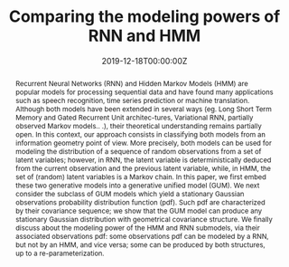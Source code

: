 ---
title: "Comparing the modeling powers of RNN and HMM"

# Authors
# If you created a profile for a user (e.g. the default `admin` user), write the username (folder name) here 
# and it will be replaced with their full name and linked to their profile.
authors:
- admin
- Yohan Petetin
- François Desbouvries

# Author notes (optional)
#author_notes:
#- "Equal contribution"
#- "Equal contribution"

date: "2019-12-18T00:00:00Z"
doi: ""

# Schedule page publish date (NOT publication's date).
#publishDate: "2017-01-01T00:00:00Z"

# Publication type.
# Legend: 0 = Uncategorized; 1 = Conference paper; 2 = Journal article;
# 3 = Preprint / Working Paper; 4 = Report; 5 = Book; 6 = Book section;
# 7 = Thesis; 8 = Patent
publication_types: ["1"]

# Publication name and optional abbreviated publication name.
publication: "In *ICMLA 2019: 18th International Conference on Machine Learning and Applications*"
publication_short: In *ICMLA 2019*

abstract: "Recurrent Neural Networks (RNN) and Hidden Markov Models (HMM) are popular models
for processing sequential data and have found many applications such as speech recognition, 
time series prediction or machine translation. 
Although both models have been extended in several ways 
(eg. Long Short Term Memory and Gated Recurrent Unit architec-tures, Variational RNN, 
partially observed Markov models.. .), 
their theoretical understanding remains partially open. 
In this context, our approach consists in classifying both models from an information 
geometry point of view. 
More precisely, both models can be used for modeling the distribution of a sequence of 
random observations from a set of latent variables; 
however, in RNN, the latent variable is deterministically deduced from the current 
observation and the previous latent variable, while, in HMM, the set of (random) 
latent variables is a Markov chain. 
In this paper, we first embed these two generative models into a generative unified model 
(GUM). We next consider the subclass of GUM models which yield a stationary Gaussian 
observations probability distribution function (pdf). 
Such pdf are characterized by their covariance sequence; 
we show that the GUM model can produce any stationary Gaussian distribution with geometrical
covariance structure. 
We finally discuss about the modeling power of the HMM and RNN submodels, 
via their associated observations pdf: some observations pdf can be modeled by a RNN, 
but not by an HMM, and vice versa; some can be produced by both structures, 
up to a re-parameterization."

# Summary. An optional shortened abstract.
#summary: Lorem ipsum dolor sit amet, consectetur adipiscing elit. Duis posuere tellus ac convallis placerat. Proin tincidunt magna sed ex sollicitudin condimentum.

tags: [Hidden Markov Models, Recurrent Neural Networks]

# Display this page in the Featured widget?
featured: true

# Custom links (uncomment lines below)
# links:
# - name: Custom Link
#   url: http://example.org

url_pdf: ''
url_code: ''
url_dataset: ''
url_poster: ''
url_project: ''
url_slides: ''
url_source: ''
url_video: ''

# Featured image
# To use, add an image named `featured.jpg/png` to your page's folder. 
image:
  caption: 'Image credit: [**Unsplash**](https://unsplash.com/photos/pLCdAaMFLTE)'
  focal_point: ""
  preview_only: false

# Associated Projects (optional).
#   Associate this publication with one or more of your projects.
#   Simply enter your project's folder or file name without extension.
#   E.g. `internal-project` references `content/project/internal-project/index.md`.
#   Otherwise, set `projects: []`.
projects:
- example

# Slides (optional).
#   Associate this publication with Markdown slides.
#   Simply enter your slide deck's filename without extension.
#   E.g. `slides: "example"` references `content/slides/example/index.md`.
#   Otherwise, set `slides: ""`.
#slides: example
#---
#
#{{% callout note %}}
#Click the *Cite* button above to demo the feature to enable visitors to import publication metadata into their reference management software.
#{{% /callout %}}
#
#{{% callout note %}}
#Create your slides in Markdown - click the *Slides* button to check out the example.
#{{% /callout %}}
#
#Supplementary notes can be added here, including [code, math, and images](https://wowchemy.com/docs/writing-markdown-latex/).
---